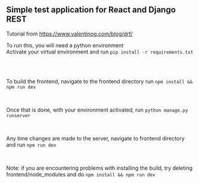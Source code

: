 ## Simple test application for React and Django REST

Tutorial from https://www.valentinog.com/blog/drf/
<br/>

To run this, you will need a python environment <br/>
Activate your virtual environment and run
```pip install -r requirements.txt```

<br/>
<br/>

To build the frontend, navigate to the frontend directory run
```npm install && npm run dev```

<br/>

Once that is done, with your environment activated, run
```python manage.py runserver```

<br/>

Any time changes are made to the server, navigate to frontend directory and run
```npm run dev```

<br/>

Note: if you are encountering problems with installing the build, try deleting
frontend/node_modules and do
```npm install && npm run dev```
